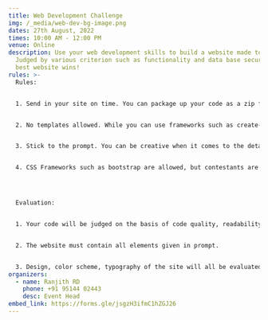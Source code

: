 ```yaml
---
title: Web Development Challenge
img: /_media/web-dev-bg-image.png
dates: 27th August, 2022
times: 10:00 AM - 12:00 PM
venue: Online
description: Use your web development skills to build a website made to please!
  Judged by various criterion such as functionality and data base security, the
  best website wins!
rules: >-
  Rules: 


  1. Send in your site on time. You can package up your code as a zip file and email a link, or upload it to GitHub. 


  2. No templates allowed. While you can use frameworks such as create-react-app, don't use any HTML templates to make your site. 


  3. Stick to the prompt. You can be creative when it comes to the details, but make sure that you don't deviate from the instructions given on the day of the contest. 


  4. CSS Frameworks such as bootstrap are allowed, but contestants are encouraged to be creative with how they use it. 




  Evaluation: 


  1. Your code will be judged on the basis of code quality, readability, etc. 


  2. The website must contain all elements given in prompt. 


  3. Design, color scheme, typography of the site will all be evaluated.
organizers:
  - name: Ranjith RD
    phone: +91 95144 02443
    desc: Event Head
embed_link: https://forms.gle/jsgzH3ifmC1hZGJ26
---
```


